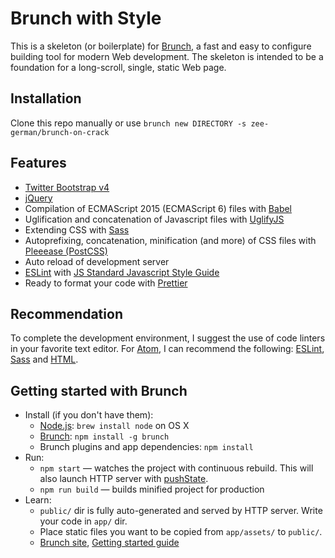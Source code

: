 # Brunch with Style

This is a skeleton (or boilerplate) for [Brunch](http://brunch.io), a fast and easy to configure building tool for modern Web development. The skeleton is intended to be a foundation for a long-scroll, single, static Web page.

## Installation

Clone this repo manually or use `brunch new DIRECTORY -s zee-german/brunch-on-crack`

## Features
* [Twitter Bootstrap v4](https://getbootstrap.com/docs/3.3/p.com)
* [jQuery](http://jquery.com)
* Compilation of ECMAScript 2015 (ECMAScript 6) files with [Babel](https://babeljs.io)
* Uglification and concatenation of Javascript files with [UglifyJS](http://lisperator.net/uglifyjs/)
* Extending CSS with [Sass](http://sass-lang.com)
* Autoprefixing, concatenation, minification (and more) of CSS files with [Pleeease (PostCSS)](http://pleeease.io)
* Auto reload of development server
* [ESLint](http://eslint.org) with [JS Standard Javascript Style Guide](https://github.com/standard/standard)
* Ready to format your code with [Prettier](https://prettier.io)

## Recommendation
To complete the development environment, I suggest the use of code linters in your favorite text editor. For [Atom](http://www.atom.io), I can recommend the following: [ESLint](https://atom.io/packages/linter-eslint), [Sass](https://atom.io/packages/linter-sass-lint) and [HTML](https://atom.io/packages/linter-tidy).

## Getting started with Brunch

* Install (if you don't have them):
    * [Node.js](http://nodejs.org): `brew install node` on OS X
    * [Brunch](http://brunch.io): `npm install -g brunch`
    * Brunch plugins and app dependencies: `npm install`
* Run:
    * `npm start` — watches the project with continuous rebuild. This will also launch HTTP server with [pushState](https://developer.mozilla.org/en-US/docs/Web/Guide/API/DOM/Manipulating_the_browser_history).
    * `npm run build` — builds minified project for production
* Learn:
    * `public/` dir is fully auto-generated and served by HTTP server.  Write your code in `app/` dir.
    * Place static files you want to be copied from `app/assets/` to `public/`.
    * [Brunch site](http://brunch.io), [Getting started guide](https://github.com/brunch/brunch-guide#readme)
